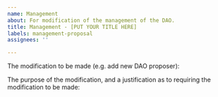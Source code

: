```yaml
---
name: Management
about: For modification of the management of the DAO.
title: Management - [PUT YOUR TITLE HERE]
labels: management-proposal
assignees: ''

---
```


The modification to be made (e.g. add new DAO proposer):


The purpose of the modification, and a justification as to requiring the modification to be made:
